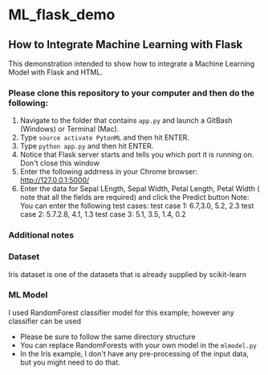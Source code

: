 # ML_flask_demo

## How to Integrate Machine Learning with Flask 

This demonstration intended to show how to integrate a Machine Learning Model with Flask and HTML. 


### Please clone this repository to your computer and then do the following:

1. Navigate to the folder that contains ``app.py`` and launch a GitBash (Windows) or  Terminal (Mac).
2. Type ``source activate PytonML`` and then hit ENTER.
3. Type ``python app.py`` and then hit ENTER.
4. Notice that Flask server starts and tells you which port it is running on.  Don't close this window
5. Enter the following addrress in your Chrome browser:   http://127.0.0.1:5000/
6. Enter the data for Sepal LEngth, Sepal Width, Petal Length, Petal Width ( note that all the fields are required) and click the Predict button
Note:  You can enter the following test cases:
    test case 1: 6.7,3.0, 5.2, 2.3
    test case 2: 5.7.2.8, 4.1, 1.3
    test case 3: 5.1, 3.5, 1.4, 0.2


### Additional notes

### Dataset
Iris dataset is one of the datasets that is already supplied by scikit-learn

### ML Model
I used RandomForest classifier model for this example; however any classifier can be used

* Please be sure to follow the same directory structure
* You can replace RandomForests with your own model in the ``mlmodel.py``
* In the Iris example, I don't have any pre-processing of the input data, but you might need to do that. 
